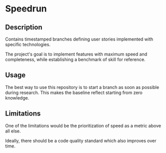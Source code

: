 # Speedrun

## Description
Contains timestamped branches defining user stories implemented with specific technologies.

The project's goal is to implement features with maximum speed and completeness, while establishing a benchmark of skill for reference.

## Usage
The best way to use this repository is to start a branch as soon as possible during research. This makes the baseline reflect starting from zero knowledge.

## Limitations
One of the limitations would be the prioritization of speed as a metric above all else.

Ideally, there should be a code quality standard which also improves over time.
